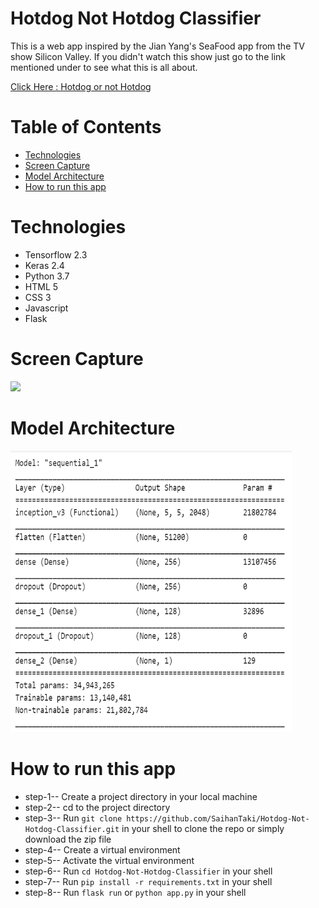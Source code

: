 # **Hotdog Not Hotdog Classifier**

This is a web app inspired by the Jian Yang's SeaFood app from the TV show Silicon Valley. If you didn't watch this show just go to the link mentioned under to see what this is all about.

<a href = "https://youtu.be/pqTntG1RXSY">Click Here : Hotdog or not Hotdog</a>

# **Table of Contents**

-   [Technologies](#Technologies)
-   [Screen Capture](#Screen-Capture)
-   [Model Architecture](#Model-Architecture)
-   [How to run this app](#How-to-run-this-app)

# **Technologies**

-   Tensorflow 2.3
-   Keras 2.4
-   Python 3.7
-   HTML 5
-   CSS 3
-   Javascript
-   Flask

# **Screen Capture**

<img src="static/app.gif" width="450" />
<br>

# **Model Architecture**

<img src="static/model_architecture.png" width="450" height="450" />
<br>

# **How to run this app**

-   step-1-- Create a project directory in your local machine
-   step-2-- cd to the project directory
-   step-3-- Run `git clone https://github.com/SaihanTaki/Hotdog-Not-Hotdog-Classifier.git` in your shell to clone the repo or simply download the zip file
-   step-4-- Create a virtual environment
-   step-5-- Activate the virtual environment
-   step-6-- Run `cd Hotdog-Not-Hotdog-Classifier` in your shell
-   step-7-- Run `pip install -r requirements.txt` in your shell
-   step-8-- Run `flask run` or `python app.py` in your shell
